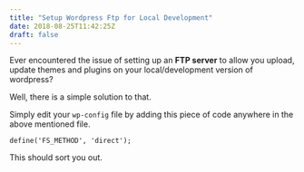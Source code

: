 ```yaml
---
title: "Setup Wordpress Ftp for Local Development"
date: 2018-08-25T11:42:25Z
draft: false
---
```

Ever encountered the issue of setting up an **FTP server** to allow you upload, update themes and plugins on your local/development version of wordpress?

Well, there is a simple solution to that.

Simply edit your `wp-config` file by adding this piece of code anywhere in the above mentioned file.

    define('FS_METHOD', 'direct');
    

This should sort you out.